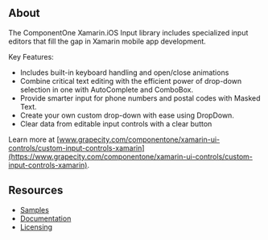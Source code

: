 ## About

The ComponentOne Xamarin.iOS Input library includes specialized input editors that fill the gap in Xamarin mobile app development.

Key Features:

- Includes built-in keyboard handling and open/close animations
- Combine critical text editing with the efficient power of drop-down selection in one with AutoComplete and ComboBox.
- Provide smarter input for phone numbers and postal codes with Masked Text.
- Create your own custom drop-down with ease using DropDown.
- Clear data from editable input controls with a clear button

Learn more at [www.grapecity.com/componentone/xamarin-ui-controls/custom-input-controls-xamarin](https://www.grapecity.com/componentone/xamarin-ui-controls/custom-input-controls-xamarin).

## Resources

- [Samples](https://github.com/GrapeCity/ComponentOne-Xamarin-Samples)
- [Documentation](https://www.grapecity.com/componentone/docs/xamarin)
- [Licensing](https://www.grapecity.com/componentone/licensing)